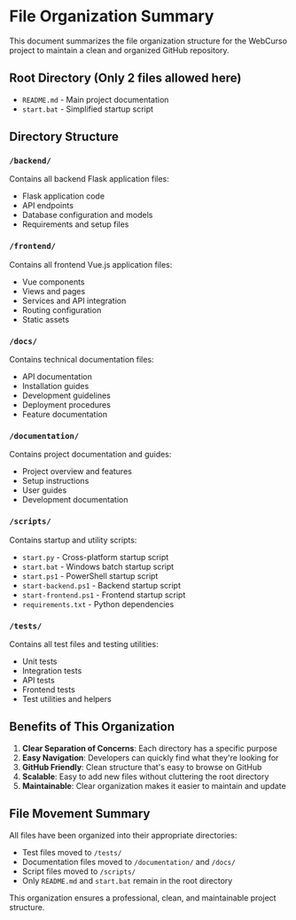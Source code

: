 # File Organization Summary

This document summarizes the file organization structure for the WebCurso project to maintain a clean and organized GitHub repository.

## Root Directory (Only 2 files allowed here)
- `README.md` - Main project documentation
- `start.bat` - Simplified startup script

## Directory Structure

### `/backend/`
Contains all backend Flask application files:
- Flask application code
- API endpoints
- Database configuration and models
- Requirements and setup files

### `/frontend/`
Contains all frontend Vue.js application files:
- Vue components
- Views and pages
- Services and API integration
- Routing configuration
- Static assets

### `/docs/`
Contains technical documentation files:
- API documentation
- Installation guides
- Development guidelines
- Deployment procedures
- Feature documentation

### `/documentation/`
Contains project documentation and guides:
- Project overview and features
- Setup instructions
- User guides
- Development documentation

### `/scripts/`
Contains startup and utility scripts:
- `start.py` - Cross-platform startup script
- `start.bat` - Windows batch startup script
- `start.ps1` - PowerShell startup script
- `start-backend.ps1` - Backend startup script
- `start-frontend.ps1` - Frontend startup script
- `requirements.txt` - Python dependencies

### `/tests/`
Contains all test files and testing utilities:
- Unit tests
- Integration tests
- API tests
- Frontend tests
- Test utilities and helpers

## Benefits of This Organization

1. **Clear Separation of Concerns**: Each directory has a specific purpose
2. **Easy Navigation**: Developers can quickly find what they're looking for
3. **GitHub Friendly**: Clean structure that's easy to browse on GitHub
4. **Scalable**: Easy to add new files without cluttering the root directory
5. **Maintainable**: Clear organization makes it easier to maintain and update

## File Movement Summary

All files have been organized into their appropriate directories:
- Test files moved to `/tests/`
- Documentation files moved to `/documentation/` and `/docs/`
- Script files moved to `/scripts/`
- Only `README.md` and `start.bat` remain in the root directory

This organization ensures a professional, clean, and maintainable project structure.
